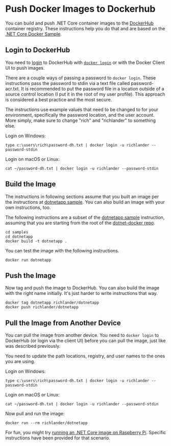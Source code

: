 # Push Docker Images to Dockerhub

You can build and push .NET Core container images to the [DockerHub](https://hub.docker.com/) container registry. These instructions help you do that and are based on the [.NET Core Docker Sample](README.md).

## Login to DockerHub

You need to [login](https://docs.microsoft.com/azure/container-registry/container-registry-get-started-portal#log-in-to-acr) to DockerHub with [`docker login`](https://docs.docker.com/engine/reference/commandline/login/) or with the Docker Client UI to push images.

There are a couple ways of passing a password to `docker login`. These instructions pass the password to stdin via a text file called password-acr.txt. It is recommended to put the password file in a location outside of a source control location (I put it in the root of my user profile). This approach is considered a best practice and the most secure.

The instructions use example values that need to be changed to for your environment, specifically the password location, and the user account. More simply, make sure to change "rich" and "richlander" to something else.

Login on Windows:

```console
type c:\users\rich\password-dh.txt | docker login -u richlander --password-stdin
```

Login on macOS or Linux:

```console
cat ~/password-dh.txt | docker login -u richlander --password-stdin
```

## Build the Image

The instructions in following sections assume that you built an image per the instructions at [dotnetapp sample](dotnetapp/README.md). You can also build an image with your own instructions, too.

The following instructions are a subset of the [dotnetapp sample](dotnetapp/README.md) instruction, assuming that you are starting from the root of the [dotnet-docker repo](https://github.com/dotnet/dotnet-docker).

```console
cd samples
cd dotnetapp
docker build -t dotnetapp .
```

You can test the image with the following instructions.

```console
docker run dotnetapp
```

## Push the Image

Now tag and push the image to DockerHub. You can also build the image with the right name initially. It's just harder to write instructions that way.

```console
docker tag dotnetapp richlander/dotnetapp
docker push richlander/dotnetapp
```

## Pull the Image from Another Device

You can pull the image from another device. You need to `docker login` to DockerHub (or login via the client UI) before you can pull the image, just like was described previously.

You need to update the path locations, registry, and user names to the ones you are using.

Login on Windows:

```console
type c:\users\rich\password-dh.txt | docker login -u richlander --password-stdin
```

Login on macOS or Linux:

```console
cat ~/password-dh.txt | docker login -u richlander --password-stdin
```

Now pull and run the image:

```console
docker run --rm richlander/dotnetapp
```

For fun, you might try [running an .NET Core image on Raspberry Pi](dotnet-docker-arm32.md). Specific instructions have been provided for that scenario.
